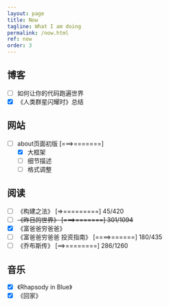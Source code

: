 ```yaml
---
layout: page
title: Now
tagline: What I am doing
permalink: /now.html
ref: now
order: 3
---
```


## 博客
- [ ] 如何让你的代码跑遍世界
- [x] 《人类群星闪耀时》总结

## 网站
- [ ] about页面初版 \[===>=======\]
  - [x] 大框架
  - [ ] 细节描述
  - [ ] 格式调整

## 阅读
- [ ] 《构建之法》 \[=>=========\] 45/420
- [ ] ~~《昨日的世界》 \[===>=======\] 301/1094~~
- [x] 《富爸爸穷爸爸》
- [ ] 《富爸爸穷爸爸 投资指南》 \[====>======\] 180/435
- [ ] 《乔布斯传》 \[==>========\] 286/1260

## 音乐
- [x] 《Rhapsody in Blue》
- [x] 《回家》
